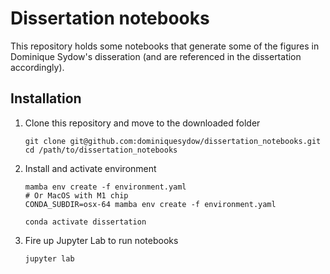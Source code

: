 # Dissertation notebooks

This repository holds some notebooks that generate some of the figures in Dominique Sydow's disseration (and are referenced in the dissertation accordingly).

## Installation

1. Clone this repository and move to the downloaded folder
    ```
    git clone git@github.com:dominiquesydow/dissertation_notebooks.git
    cd /path/to/dissertation_notebooks
    ```
2. Install and activate environment
    ```
    mamba env create -f environment.yaml
    # Or MacOS with M1 chip
    CONDA_SUBDIR=osx-64 mamba env create -f environment.yaml

    conda activate dissertation
    ```
3. Fire up Jupyter Lab to run notebooks
    ```
    jupyter lab
    ```